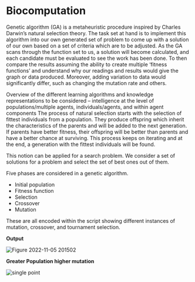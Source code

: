 # Biocomputation

Genetic algorithm (GA) is a metaheuristic procedure inspired by Charles Darwin’s natural selection theory. The task set at hand is to implement this algorithm into our own generated set of problem to come up with a solution of our own based on a set of criteria which are to be adjusted. As the GA scans through the function set to us, a solution will become calculated, and each candidate must be evaluated to see the work has been done. To then compare the results assuming the ability to create multiple ‘fitness functions’ and understand why our readings and results would give the graph or data produced. Moreover, adding variation to data would significantly differ, such as changing the mutation rate and others.

Overview of the different learning algorithms and knowledge representations to be considered – intelligence at the level of populations/multiple agents, individuals/agents, and within agent components
The process of natural selection starts with the selection of fittest individuals from a population. They produce offspring which inherit the characteristics of the parents and will be added to the next generation. If parents have better fitness, their offspring will be better than parents and have a better chance at surviving. This process keeps on iterating and at the end, a generation with the fittest individuals will be found.

This notion can be applied for a search problem. We consider a set of solutions for a problem and select the set of best ones out of them.

Five phases are considered in a genetic algorithm.

- Initial population
- Fitness function
- Selection
- Crossover
- Mutation

These are all encoded within the script showing different instances of mutation, crossover, and tournament selection.


**Output**



![Figure 2022-11-05 201502](https://user-images.githubusercontent.com/90009399/200139204-cdef0775-67cd-4432-a3cf-22b6f0f03f11.png)



**Greater Population higher mutation** 

![single point](https://user-images.githubusercontent.com/90009399/200139590-8040317a-cca8-4e87-9249-c52b185d4f83.png)






